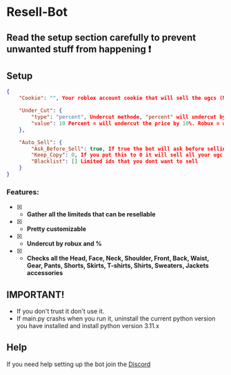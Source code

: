 # Resell-Bot
## Read the setup section carefully to prevent unwanted stuff from happening ❗
## Setup
```json
{
    "Cookie": "", Your roblox account cookie that will sell the ugcs (MUST HAVE PREMIUM)

    "Under_Cut": {
        "type": "percent", Undercut methode, "percent" will undercut by percentage, "robux" will undercut by robux
        "value": 10 Percent = will undercut the price by 10%. Robux = will undercut the price by 10 R$
    },

    "Auto_Sell": {
        "Ask_Before_Sell": true, If true the bot will ask before selling a limited, if false it will mass sell
        "Keep_Copy": 0, If you put this to 0 it will sell all your ugc limiteds (if you have Ask_Before_Sell to true if it will ask before), if you put it to 1 or higher it will keep 1 (or X) copy of each limited you own
        "Blacklist": [] Limited ids that you dont want to sell
    }
}
```
### Features:
- [x] - **Gather all the limiteds that can be resellable**
- [x] - **Pretty customizable**
- [x] - **Undercut by robux and %**
- [x] - **Checks all the Head, Face, Neck, Shoulder, Front, Back, Waist, Gear, Pants, Shorts, Skirts, T-shirts, Shirts, Sweaters, Jackets accessories**

## IMPORTANT!
- If you don't trust it don't use it.
- If main.py crashs when you run it, uninstall the current python version you have installed and install python version 3.11.x
## Help
If you need help setting up the bot join the [Discord](https://discord.gg/deathsniper)

